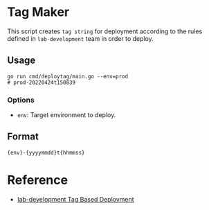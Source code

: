 # Tag Maker
This script creates `tag string` for deployment according to the rules defined in `lab-development` team in order to deploy.

## Usage

```shell
go run cmd/deploytag/main.go --env=prod
# prod-20220424t150839
```
### Options
* `env`: Target environment to deploy.


## Format
`{env}-{yyyymmdd}t{hhmmss}`


# Reference
* [lab-development Tag Based Deployment](https://www.notion.so/mathpresso/Tag-Based-Deployment-e1391c05e65c4350b8126d6aa79093d2)
